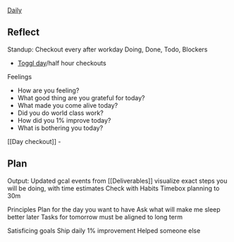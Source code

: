 [Daily](https://docs.google.com/document/d/1K7bRuqfLwRO5YnXc2tOiqDwCC7IgmZ_Wg4OLHUcLp5s/edit?tab=t.0#heading=h.10ph3b1h4lig)
## Reflect

Standup: Checkout every after workday
Doing, Done, Todo, Blockers
- [Toggl day](https://track.toggl.com/reports/summary/6878663)/half hour checkouts

Feelings
- How are you feeling?
- What good thing are you grateful for today?
- What made you come alive today?
- Did you do world class work?
- How did you 1% improve today?
- What is bothering you today?

[[Day checkout]] - 

## Plan
Output: Updated gcal events from [[Deliverables]]
visualize exact steps you will be doing, with time estimates
Check with Habits
Timebox planning to 30m

Principles
Plan for the day you want to have
Ask what will make me sleep better later
Tasks for tomorrow must be aligned to long term

Satisficing goals
Ship daily
1% improvement
Helped someone else